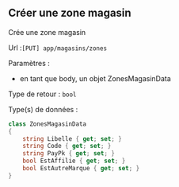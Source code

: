 ## <span id='nouvellezonemagasin'>Créer une zone magasin</span>

Crée une zone magasin

Url :`[PUT] app/magasins/zones`

Paramètres : 

- en tant que body, un objet ZonesMagasinData

Type de retour : `bool`

Type(s) de données :

```csharp
class ZonesMagasinData
{
	string Libelle { get; set; }
	string Code { get; set; }
	string PayPk { get; set; }
	bool EstAffilie { get; set; }
	bool EstAutreMarque { get; set; }
}

```
